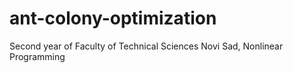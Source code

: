 # ant-colony-optimization
Second year of Faculty of Technical Sciences Novi Sad, Nonlinear Programming
